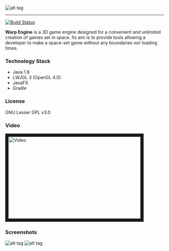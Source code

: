![alt tag](http://i.imgur.com/Gl1JGOT.png)
***
[![Build Status](https://jenkins.b.snet.ovh/buildStatus/icon?job=Warp_engine)](https://jenkins.b.snet.ovh/blue/organizations/jenkins/Warp_engine/activity)

**Warp Engine** is a 3D game engine designed for a convenient and unlimited creation of games set in space. Its aim is to provide tools allowing a developer to make a space-set game without any boundaries nor loading times.

### Technology Stack
 * Java 1.8
 * LWJGL 3 (OpenGL 4.0)
 * JavaFX
 * Gradle

### License
GNU Lesser GPL v3.0

### Video
<a href="http://www.youtube.com/watch?feature=player_embedded&v=lC9gaXnEA_w
" target="_blank"><img src="http://i.imgur.com/luEAwwC.png" 
alt="Video" width="420" height="260" border="10" /></a>

### Screenshots
![alt tag](http://i.imgur.com/SrEL7wi.jpg)
![alt tag](https://i.imgur.com/bKUzDwg.jpg)
